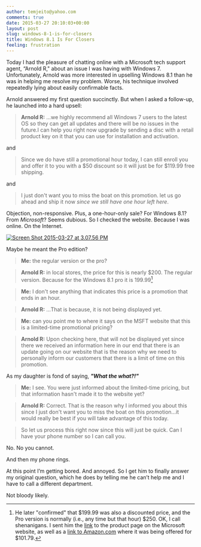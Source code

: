 ```yaml
---
author: temjeito@yahoo.com
comments: true
date: 2015-03-27 20:10:03+00:00
layout: post
slug: windows-8-1-is-for-closers
title: Windows 8.1 Is For Closers
feeling: frustration
---
```

Today I had the pleasure of chatting online with a Microsoft tech support agent, “Arnold R," about an issue I was having with Windows 7. Unfortunately, Arnold was more interested in upselling Windows 8.1 than he was in helping me resolve my problem. Worse, his technique involved repeatedly lying about easily confirmable facts.

Arnold answered my first question succinctly. But when I asked a follow-up, he launched into a hard upsell:

> **Arnold R:** …we highly recommend all Windows 7 users to the latest OS so they can get all updates and there will be no issues in the future.I can help you right now upgrade by sending a disc with a retail product key on it that you can use for installation and activation.

and

> Since we do have still a promotional hour today, I can still enroll you and offer it to you with a \$50 discount so it will just be for \$119.99 free shipping.

and

> I just don't want you to miss the boat on this promotion. let us go ahead and ship it now *since we still have one hour left here*.

Objection, non-responsive. Plus, a one-hour-only sale? For Windows 8.1? From *Microsoft*? Seems dubious. So I checked the website. Because I was online. On the Internet.

[![Screen Shot 2015-03-27 at 3.07.56 PM]][Screen Shot 2015-03-27 at 3.07.56 PM]

Maybe he meant the Pro edition?

> **Me:** the regular version or the pro?

> **Arnold R:** in local stores, the price for this is nearly \$200. The regular version. Because for the Windows 8.1 pro it is 199.99[^1]

[^1]: He later "confirmed" that \$199.99 was also a discounted price, and the Pro version is normally (i.e., any time but that hour) \$250.
OK, I call shenanigans. I sent him the [link] to the product page on the Microsoft website, as well as a [link to Amazon.com] where it was being offered for \$101.79.

> **Me:** I don't see anything that indicates this price is a promotion that ends in an hour.

> **Arnold R:** …That is because, it is not being displayed yet.

> **Me:** can you point me to where it says on the MSFT website that this is a limited-time promotional pricing?

> **Arnold R:** Upon checking here, that will not be displayed yet since there we received an information here in our end that there is an update going on our website that is the reason why we need to personally inform our customers that there is a limit of time on this promotion.

As my daughter is fond of saying, ***"What the what?!"***

> **Me:** I see. You were just informed about the limited-time pricing, but that information hasn't made it to the website yet?

> **Arnold R:** Correct. That is the reason why I informed you about this since I just don't want you to miss the boat on this promotion…it would really be best if you will take advantage of this today.

> So let us process this right now since this will just be quick. Can I have your phone number so I can call you.

No. No you cannot.

And then my phone rings.

At this point I’m getting bored. And annoyed. So I get him to finally answer my original question, which he does by telling me he can’t help me and I have to call a different department.

Not bloody likely.

  [Screen Shot 2015-03-27 at 3.07.56 PM]: http://nerdlawyer.net/wp-content/uploads/2015/03/Screen-Shot-2015-03-27-at-3.07.56-PM.png
  [link]: http://www.microsoftstore.com/store/msusa/en_US/pdp/Windows-8.1/productID.288401200
  [link to Amazon.com]: http://www.amazon.com/Microsoft-Windows-8-1-Full-Version/dp/B00EDSI7QO/ref=sr_1_1?ie=UTF8&qid=1427480435&sr=8-1&keywords=windows+8.1

